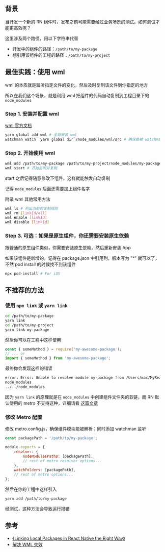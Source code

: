 ## 背景
当开发一个新的 RN 组件时，发布之前可能需要经过业务场景的测试。如何测试才能更高效呢？

这里涉及两个路径，用以下字符串代替

+ 开发中的组件的路径：`/path/to/my-package`
+ 想引用该组件的工程的路径：`/path/to/my-project`

## 最佳实践：使用 wml
wml 的本质就是监听指定文件的变化，然后及时复制该文件到你指定的地方

所以在我们这个场景，就是利用 wml 把组件的代码自动复制到工程目录下的 `node_modules`

### Step 1. 安装并配置 wml
[wml 官方文档](https://github.com/wix-incubator/wml)

```sh
yarn global add wml # 全局安装 wml
watchman watch `yarn global dir`/node_modules/wml/src # 确保能被 watchman 监听
```

### Step 2. 开始使用 wml
```sh
wml add /path/to/my-package /path/to/my-project/node_modules/my-package #指定复制规则
wml start # 开始监听并复制
```

start 之后记得随意修改下组件，这样就能触发自动复制

记得 `node_modules` 后面还需要加上组件名字

附录 wml 其他常用方法

```sh
wml ls # 列出当前的复制规则
wml rm [linkId/all]
wml enable [linkId]
wml disable [linkId]
```

### Step 3. 可选：如果是原生组件，你还需要安装原生依赖

跟普通的原生组件类似，你需要安装原生依赖，然后重新安装 App

如果该组件是新增的，记得在 package.json 中引用到，版本写为 "*" 就可以了，不然 pod install 的时候找不到该组件

```sh
npx pod-install # For iOS
```


## 不推荐的方法
### 使用 `npm link` 或 `yarn link`
```sh
cd /path/to/my-package
yarn link
cd /path/to/my-project
yarn link my-package
```

然后你可以在工程中这样使用

```js
const { someMethod } = require('my-awesome-package');
// ... or
import { someMethod } from 'my-awesome-package';
```

最终你会发现这样的错误

```sh
error: Error: Unable to resolve module my-package from /Users/mac/MyReactNativeApp/src/App.tsx: my-package could not be found within the project or in these directories:
node_modules
../../node_modules
```

因为 `yarn link` 的原理就是在 `node_modules` 中创建组件文件夹的软链，而 RN 默认使用的 metro 不支持这种，详细请看 [这篇文章](https://github.com/facebook/metro/issues/1)

### 修改 Metro 配置
修改 metro.config.js，确保组件模块能被解析；同时添加 watchman 监听

```js
const packagePath = '/path/to/my-package';

module.exports = {
    resolver: {
        nodeModulesPaths: [packagePath],
        // rest of metro resolver options...
    },
    watchFolders: [packagePath],
    // rest of metro options...
};
```

然后在你的工程中这样引入

```sh
yarn add /path/to/my-package
```

经测试，这种方法会导致运行报错

## 参考
+ [《Linking Local Packages in React Native the Right Way》](https://medium.com/@alielmajdaoui/linking-local-packages-in-react-native-the-right-way-2ac6587dcfa2)
+ [解决 WML 失效](https://github.com/wix-incubator/wml/issues/48)